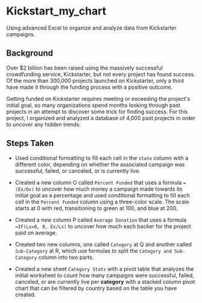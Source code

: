 # Kickstart_my_chart
Using advanced Excel to organize and analyze data from Kickstarter campaigns.

## Background

Over $2 billion has been raised using the massively successful crowdfunding service, Kickstarter, but not every project has found success. Of the more than 300,000 projects launched on Kickstarter, only a third have made it through the funding process with a positive outcome.

Getting funded on Kickstarter requires meeting or exceeding the project's initial goal, so many organizations spend months looking through past projects in an attempt to discover some trick for finding success. For this project, I organized and analyzed a database of 4,000 past projects in order to uncover any hidden trends.


## Steps Taken

* Used conditional formatting to fill each cell in the `state` column with a different color, depending on whether the associated campaign was successful, failed, or canceled, or is currently live.

* Created a new column O called `Percent Funded` that uses a formula `=(Ex/Dx)` to uncover how much money a campaign made towards its initial goal as a percentage and used conditional formatting to fill each cell in the `Percent Funded` column using a three-color scale. The scale starts at 0 with red, transitioning to green at 100, and blue at 200.

* Created a new column P called `Average Donation` that uses a formula `=IF(Lx=0, 0, Ex/Lx)` to uncover how much each backer for the project paid on average.

* Created two new columns, one called `Category` at Q and another called `Sub-Category` at R, which use formulas to split the `Category and Sub-Category` column into two parts.

* Created a new sheet `Category Stats` with a pivot table that analyzes the initial worksheet to count how many campaigns were successful, failed, canceled, or are currently live per **category** with a stacked column pivot chart that can be filtered by country based on the table you have created.
